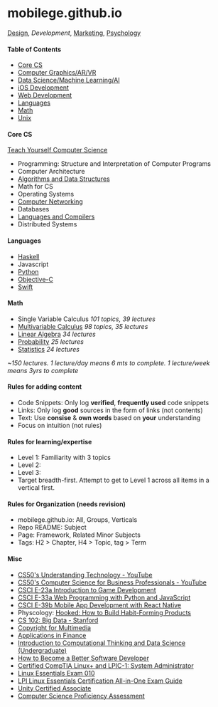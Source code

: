 mobilege.github.io
==================

[Design](https://github.com/mobilege/design/blob/master/README.md), 
*Development*, 
[Marketing](https://github.com/mobilege/marketing/blob/master/README.md),
[Psychology](https://github.com/mobilege/psychology/blob/master/README.md)

#### Table of Contents

- [Core CS](#core-cs)
- [Computer Graphics/AR/VR](https://github.com/mobilege/computer-graphics/blob/master/README.md)
- [Data Science/Machine Learning/AI](https://github.com/mobilege/data-science/blob/master/README.md)
- [iOS Development](https://github.com/mobilege/ios-development/blob/master/README.md)
- [Web Development](https://github.com/mobilege/web-development/blob/master/README.md)
- [Languages](#languages)
- [Math](#math)
- [Unix](https://github.com/mobilege/unix/blob/master/README.md)


#### Core CS 

[Teach Yourself Computer Science](https://teachyourselfcs.com/)

- Programming: Structure and Interpretation of Computer Programs
- Computer Architecture
- [Algorithms and Data Structures](https://github.com/mobilege/algorithms)
- Math for CS
- Operating Systems
- [Computer Networking](https://github.com/mobilege/computer-networking/blob/master/README.md)
- Databases
- [Languages and Compilers](https://github.com/mobilege/compilers/blob/master/README.md)
- Distributed Systems


#### Languages
- [Haskell](https://github.com/mobilege/haskell/blob/master/README.md)
- Javascript
- [Python](https://github.com/mobilege/data-science/blob/master/python.md)
- [Objective-C](https://github.com/mobilege/ios-development/blob/master/objective-c.md)
- [Swift](https://github.com/mobilege/ios-resources/blob/master/Swift.md)


#### Math
- Single Variable Calculus *101 topics, 39 lectures*
- [Multivariable Calculus](https://github.com/mobilege/multivariable-calculus/blob/master/README.md) *98 topics, 35 lectures*
- [Linear Algebra](https://github.com/mobilege/linear-algebra/blob/master/README.md) *34 lectures*
- [Probability](https://github.com/mobilege/probability/blob/master/README.md) *25 lectures*
- [Statistics](https://github.com/mobilege/statistics/blob/master/README.md) *24 lectures*

*~150 lectures. 1 lecture/day means 6 mts to complete. 1 lecture/week means 3yrs to complete*


#### Rules for adding content
- Code Snippets: Only log **verified**, **frequently used** code snippets
- Links: Only log **good** sources in the form of links (not contents)
- Text: Use **consise** & **own words** based on **your** understanding
- Focus on intuition (not rules)


#### Rules for learning/expertise
- Level 1: Familiarity with 3 topics
- Level 2:
- Level 3:
- Target breadth-first. Attempt to get to Level 1 across all items in a vertical first. 


#### Rules for Organization (needs revision)
- mobilege.github.io: All, Groups, Verticals
- Repo README: Subject
- Page: Framework, Related Minor Subjects
- Tags: H2 > Chapter, H4 > Topic, tag > Term


#### Misc
- [CS50's Understanding Technology - YouTube](https://www.youtube.com/playlist?list=PLhQjrBD2T382p8amnvUp1rws1p7n7gJ2p)
- [CS50's Computer Science for Business Professionals - YouTube](https://www.youtube.com/playlist?list=PLhQjrBD2T381YHS5L3gkwPbUGiI0foXuc)
- [CSCI E-23a Introduction to Game Development](https://cs50.github.io/games/lectures)
- [CSCI E-33a Web Programming with Python and JavaScript](https://cs50.github.io/web/2018/spring/lectures)
- [CSCI E-39b Mobile App Development with React Native](https://cs50.github.io/mobile/lectures)
- Physcology: [Hooked: How to Build Habit-Forming Products](http://a.co/d/hOLhqz5)
- [CS 102: Big Data - Stanford](https://web.stanford.edu/class/cs102/)
- [Copyright for Multimedia](https://www.coursera.org/learn/copyright-for-multimedia)
- [Applications in Finance](https://github.com/mobilege/data-science/blob/master/applications-in-finance.md)
- [Introduction to Computational Thinking and Data Science (Undergraduate)](https://ocw.mit.edu/courses/electrical-engineering-and-computer-science/6-0002-introduction-to-computational-thinking-and-data-science-fall-2016/)
- [How to Become a Better Software Developer](https://www.7pace.com/blog/become-a-better-programmer-skills-development)
- [Certified CompTIA Linux+ and LPIC-1: System Administrator](https://acloud.guru/learn/lpic-1)
- [Linux Essentials Exam 010](https://www.lpi.org/our-certifications/exam-010-objectives)
- [LPI Linux Essentials Certification All-in-One Exam Guide](https://www.amazon.com/Linux-Essentials-Certification-All-Guide-ebook/dp/B00BPO77G0)
- [Unity Certified Associate](https://certification.unity.com/products/certified-associate)
- [Computer Science Proficiency Assessment](https://cspa.io/)

